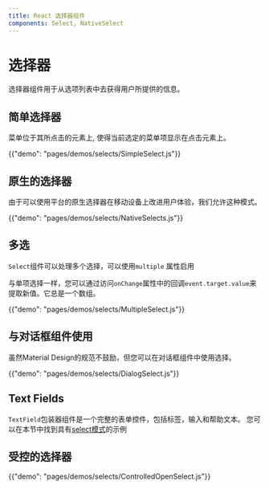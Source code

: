 ```yaml
---
title: React 选择器组件
components: Select, NativeSelect
---
```

# 选择器

<p class="description">选择器组件用于从选项列表中去获得用户所提供的信息。</p>

## 简单选择器

菜单位于其所点击的元素上, 使得当前选定的菜单项显示在点击元素上。

{{"demo": "pages/demos/selects/SimpleSelect.js"}}

## 原生的选择器

由于可以使用平台的原生选择器在移动设备上改进用户体验，我们允许这种模式。

{{"demo": "pages/demos/selects/NativeSelects.js"}}

## 多选

`Select`组件可以处理多个选择，可以使用`multiple` 属性启用

与单项选择一样，您可以通过访问` onChange `属性中的回调` event.target.value `来提取新值。它总是一个数组。

{{"demo": "pages/demos/selects/MultipleSelect.js"}}

## 与对话框组件使用

虽然Material Design的规范不鼓励，但您可以在对话框组件中使用选择。

{{"demo": "pages/demos/selects/DialogSelect.js"}}

## Text Fields

` TextField `包装器组件是一个完整的表单控件，包括标签，输入和帮助文本。 您可以在本节中找到具有[select模式](/demos/text-fields/#textfield)的示例

## 受控的选择器

{{"demo": "pages/demos/selects/ControlledOpenSelect.js"}}